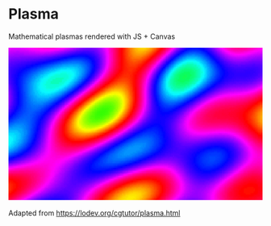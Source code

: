 # Plasma

Mathematical plasmas rendered with JS + Canvas

[![](https://raw.githubusercontent.com/iamjohnmills/plasma/master/screenshot.png)](https://iamjohnmills.github.io/plasma)

Adapted from https://lodev.org/cgtutor/plasma.html
